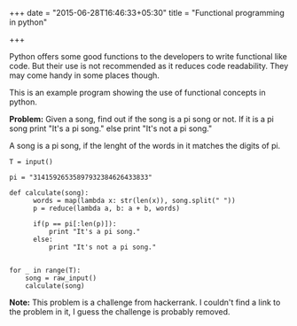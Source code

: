 +++
date = "2015-06-28T16:46:33+05:30"
title = "Functional programming in python"

+++

Python offers some good functions to the developers to write functional like code. But their use is not
recommended as it reduces code readability. They may come handy in some places though. 
<!--more-->
This is an example program showing the use of functional concepts in python.

**Problem:** Given a song, find out if the song is a pi song or not. If it is a pi song print "It's a pi song."  else
print "It's not a pi song."

A song is a pi song, if the lenght of the words in it matches the digits of pi.

    T = input()

    pi = "31415926535897932384626433833"

    def calculate(song):
          words = map(lambda x: str(len(x)), song.split(" "))
          p = reduce(lambda a, b: a + b, words)

          if(p == pi[:len(p)]):
              print "It's a pi song."
          else:
              print "It's not a pi song."
              

    for _ in range(T):
        song = raw_input()
        calculate(song)

**Note:** This problem is a challenge from hackerrank. I couldn't find a link to the problem in it, I guess the challenge is probably removed.